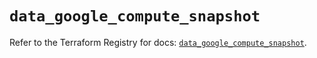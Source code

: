 # `data_google_compute_snapshot`

Refer to the Terraform Registry for docs: [`data_google_compute_snapshot`](https://registry.terraform.io/providers/hashicorp/google/5.42.0/docs/data-sources/compute_snapshot).
